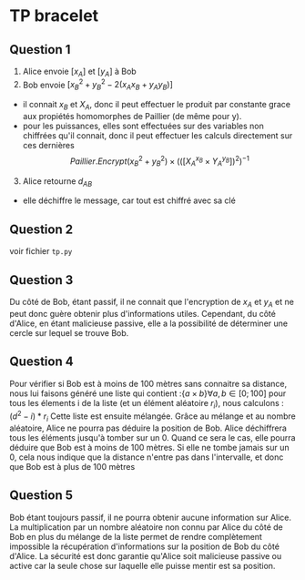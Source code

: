 # TP bracelet

## Question 1

1. Alice envoie $[x_A]$ et $[y_A]$ à Bob
2. Bob envoie $[x^2_B+y^2_B-2(x_Ax_B+y_Ay_B)]$
- il connait $x_B$ et $X_A$, donc il peut effectuer le produit par constante grace aux propiétés homomorphes de Paillier (de même pour y).
- pour les puissances, elles sont effectuées sur des variables non chiffrées qu'il connait, donc il peut effectuer les calculs directement sur ces dernières
$$
Paillier.Encrypt(x^2_B + y^2_B) \times (([X_A^{x_B} \times Y_A^{y_B}])^2)^{-1}
$$
3. Alice retourne $d_{AB}$
- elle déchiffre le message, car tout est chiffré avec sa clé

## Question 2

voir fichier `tp.py`

## Question 3

Du côté de Bob, étant passif, il ne connait que l'encryption de $x_A$ et $y_A$ et ne peut donc guère obtenir plus d'informations utiles. Cependant, du côté d'Alice, en étant malicieuse passive, elle a la possibilité de déterminer une cercle sur lequel se trouve Bob.

## Question 4

Pour vérifier si Bob est à moins de 100 mètres sans connaitre sa distance, nous lui faisons généré une liste qui contient :$\{a \times b\} \forall a,b \in [0;100]$
pour tous les élements i de la liste (et un élément aléatoire $r_i$), nous calculons :
$(d^2-i)*r_i$
Cette liste est ensuite mélangée. Grâce au mélange et au nombre aléatoire, Alice ne pourra pas déduire la position de Bob.
Alice déchiffrera tous les éléments jusqu'à tomber sur un 0. Quand ce sera le cas, elle pourra déduire que Bob est à moins de 100 mètres. Si elle ne tombe jamais sur un 0, cela nous indique que la distance n'entre pas dans l'intervalle, et donc que Bob est à plus de 100 mètres

## Question 5

Bob étant toujours passif, il ne pourra obtenir aucune information sur Alice. La multiplication par un nombre aléatoire non connu par Alice du côté de Bob en plus du mélange de la liste permet de rendre complètement impossible la récupération d'informations sur la position de Bob du côté d'Alice. La sécurité est donc garantie qu'Alice soit malicieuse passive ou active car la seule chose sur laquelle elle puisse mentir est sa position.

